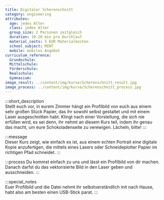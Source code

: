 ```yaml
---
title: Digitaler Scherenschnitt
category: engineering
attributes:
  age: jedes Alter
  class: jedes Alter
  group_size: 2 Personen zeitgleich
  duration: 10-20 min pro Durchlauf
  material_costs: 5 EUR Materialkosten
  school_subject: MINT
  mobile: mobiles Angebot
curriculum_reference:
  Grundschule:   
  Mittelschule:
  Förderschule:    
  Realschule:
  Gymnasium:
image_result: ../content/img/kurse/Scherenschnitt_result.jpg
image_process: ../content/img/kurse/Scherenschnitt_process.jpg
---
```

:::short_description  
Stellt euch vor, in eurem Zimmer hängt ein Profilbild von euch aus einem sehr großen Stück Papier, das ihr sowohl selbst gestaltet und mit einem Laser ausgeschnitten habt. Klingt nach einer Vorstellung, die sich nie erfüllen wird, es sei denn, ihr nehmt an diesem Kurs teil, indem ihr genau das macht, um eure Schokoladenseite zu verewigen. Lächeln, bitte!
:::

:::message  
Dieser Kurs zeigt, wie einfach es ist, aus einem echten Portrait eine digitale Kopie anzufertigen, die mittels eines Lasers oder Schneideplotter Papier im richtigen Pfad schneidet.
:::

:::process
Du kommst einfach zu uns und lässt ein Profilbild von dir machen. Danach darfst du das vektorisierte Bild in den Laser geben und ausschneiden.
:::

:::special_notes  
Euer Profilbild und die Datei nehmt ihr selbstverständlich mit nach Hause, habt also am besten einen USB-Stick parat.
:::
